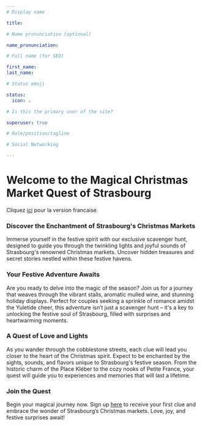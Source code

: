```yaml
---
# Display name

title: 

# Name pronunciation (optional)

name_pronunciation: 

# Full name (for SEO)

first_name: 
last_name: 

# Status emoji

status:
  icon: ☕️

# Is this the primary user of the site?

superuser: true

# Role/position/tagline

# Social Networking

---
```


# Welcome to the Magical Christmas Market Quest of Strasbourg

Cliquez [ici](/fr/) pour la version francaise.

### Discover the Enchantment of Strasbourg's Christmas Markets

Immerse yourself in the festive spirit with our exclusive scavenger hunt, designed to guide you through the twinkling lights and joyful sounds of Strasbourg's renowned Christmas markets. Uncover hidden treasures and secret stories nestled within these festive havens.

### Your Festive Adventure Awaits

Are you ready to delve into the magic of the season? Join us for a journey that weaves through the vibrant stalls, aromatic mulled wine, and stunning holiday displays. Perfect for couples seeking a sprinkle of romance amidst the Yuletide cheer, this adventure isn’t just a scavenger hunt – it's a key to unlocking the festive soul of Strasbourg, filled with surprises and heartwarming moments.

### A Quest of Love and Lights

As you wander through the cobblestone streets, each clue will lead you closer to the heart of the Christmas spirit. Expect to be enchanted by the sights, sounds, and flavors unique to Strasbourg's festive season. From the historic charm of the Place Kléber to the cozy nooks of Petite France, your quest will guide you to experiences and memories that will last a lifetime.

<!-- ### Special Note for Teams and Multiple Players

Unravel the Mysteries Together, But With a Twist!

When embarking on this festive scavenger hunt as a team or with multiple players, we have a special rule to enhance the fun and challenge. Only one member of the team is permitted to read the clues and suggestions provided. The other team members must take the lead in finding the solutions and deciphering the next steps. This twist ensures that everyone stays engaged and contributes to the adventure, making for a more exciting and collaborative experience.

So gather your friends or loved ones, assign your clue reader, and set off on a journey through the magical Christmas markets of Strasbourg, where teamwork and festive cheer lead the way! -->

### Join the Quest

Begin your magical journey now. Sign up [here](https://forms.gle/RoFfugybvTA1L4Hf6) to receive your first clue and embrace the wonder of Strasbourg’s Christmas markets. Love, joy, and festive surprises await!

